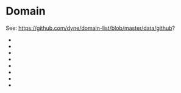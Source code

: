 # Domain

See: https://github.com/dyne/domain-list/blob/master/data/github?

* [](https://github.io)
* [](https://github.com)
* [](https://githubapp.com)
* [](https://githubusercontent.com)
* [](https://githubassets.com)
* [](http://github.com)
* [](www.github.com)
* [](other.github.com)
